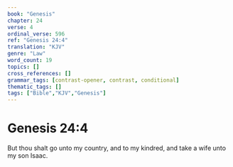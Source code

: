 ```yaml
---
book: "Genesis"
chapter: 24
verse: 4
ordinal_verse: 596
ref: "Genesis 24:4"
translation: "KJV"
genre: "Law"
word_count: 19
topics: []
cross_references: []
grammar_tags: [contrast-opener, contrast, conditional]
thematic_tags: []
tags: ["Bible","KJV","Genesis"]
---
```


# Genesis 24:4

But thou shalt go unto my country, and to my kindred, and take a wife unto my son Isaac.
